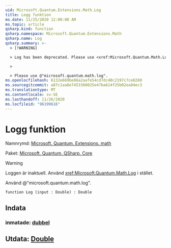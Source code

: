 ```yaml
---
uid: Microsoft.Quantum.Extensions.Math.Log
title: Logg funktion
ms.date: 11/25/2020 12:00:00 AM
ms.topic: article
qsharp.kind: function
qsharp.namespace: Microsoft.Quantum.Extensions.Math
qsharp.name: Log
qsharp.summary: >-
  > [!WARNING]

  > Log has been deprecated. Please use <xref:Microsoft.Quantum.Math.Log> instead.

  >

  > Please use @"microsoft.quantum.math.log".
ms.openlocfilehash: 6132e669be86a2aafe54cd7dc40c2197c7ce8260
ms.sourcegitcommit: a87c1aa8e7453360025e47ba614f25b02ea84ec3
ms.translationtype: MT
ms.contentlocale: sv-SE
ms.lasthandoff: 11/26/2020
ms.locfileid: "96199616"
---
```

# <a name="log-function"></a>Logg funktion

Namnrymd: [Microsoft. Quantum. Extensions. math](xref:Microsoft.Quantum.Extensions.Math)

Paket: [Microsoft. Quantum. QSharp. Core](https://nuget.org/packages/Microsoft.Quantum.QSharp.Core)


> [!WARNING]
> Loggen är inaktuell. Använd <xref:Microsoft.Quantum.Math.Log> i stället.
>
> Använd @"microsoft.quantum.math.log".



```qsharp
function Log (input : Double) : Double
```


## <a name="input"></a>Indata

### <a name="input--double"></a>inmatade: [dubbel](xref:microsoft.quantum.lang-ref.double)





## <a name="output--double"></a>Utdata: [Double](xref:microsoft.quantum.lang-ref.double)

